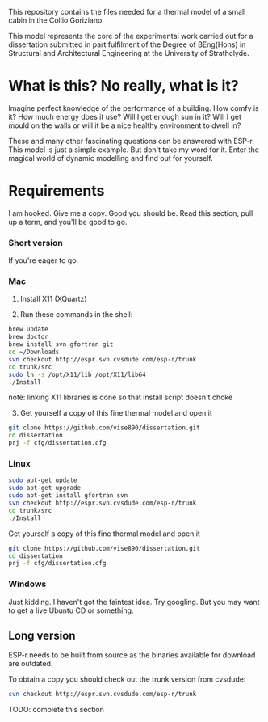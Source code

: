 This repository contains the files needed for a thermal model of a small
cabin in the Collio Goriziano.

This model represents the core of the experimental work carried out for a dissertation
submitted in part fulfilment of the Degree of BEng(Hons) in Structural
and Architectural Engineering at the University of Strathclyde.

# What is this? No really, what is it?
Imagine perfect knowledge of the performance of a building. How comfy is
it? How much energy does it use?  Will I get enough sun in it? Will I
get mould on the walls or will it be a nice healthy environment to dwell
in?

These and many other fascinating questions can be answered with ESP-r.
This model is just a simple example. But don't take my word for it.
Enter the magical world of dynamic modelling and find out for yourself.

# Requirements
I am hooked. Give me a copy.
Good you should be. Read this section, pull up a term, and you'll be good to go.

### Short version
If you're eager to go.
### Mac
1. Install X11 (XQuartz)

2. Run these commands in the shell:

```bash
brew update
brew doctor
brew install svn gfortran git
cd ~/Downloads
svn checkout http://espr.svn.cvsdude.com/esp-r/trunk
cd trunk/src
sudo ln -s /opt/X11/lib /opt/X11/lib64 
./Install
```
note: linking X11 libraries is done so that install script doesn't choke

3. Get yourself a copy of this fine thermal model and open it

```bash
git clone https://github.com/vise890/dissertation.git
cd dissertation
prj -f cfg/dissertation.cfg
```

### Linux
```bash
sudo apt-get update
sudo apt-get upgrade
sudo apt-get install gfortran svn
svn checkout http://espr.svn.cvsdude.com/esp-r/trunk
cd trunk/src
./Install
```
Get yourself a copy of this fine thermal model and open it
```bash
git clone https://github.com/vise890/dissertation.git
cd dissertation
prj -f cfg/dissertation.cfg
```

### Windows

Just kidding. I haven't got the faintest idea. Try googling. But you may
want to get a live Ubuntu CD or something.

## Long version

ESP-r needs to be built from source as the binaries available for
download are outdated.

To obtain a copy you should check out the trunk version from cvsdude:

```bash
svn checkout http://espr.svn.cvsdude.com/esp-r/trunk
```

TODO: complete this section
